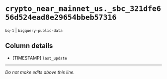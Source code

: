 # `crypto_near_mainnet_us._sbc_321dfe656d524ead8e29654bbeb57316`
`bq-1` | `bigquery-public-data`

## Column details
* [TIMESTAMP] `last_update`

-------------------------------------------------------------------------------
*Do not make edits above this line.*
